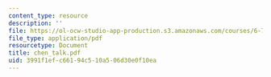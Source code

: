 ```yaml
---
content_type: resource
description: ''
file: https://ol-ocw-studio-app-production.s3.amazonaws.com/courses/6-780-semiconductor-manufacturing-spring-2003/3991f1efc66194c510a506d30e0f10ea_chen_talk.pdf
file_type: application/pdf
resourcetype: Document
title: chen_talk.pdf
uid: 3991f1ef-c661-94c5-10a5-06d30e0f10ea
---
```


